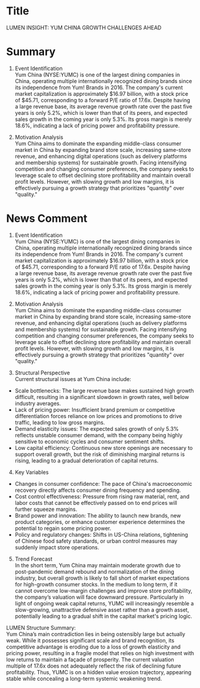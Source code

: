# Title
LUMEN INSIGHT: YUM CHINA GROWTH CHALLENGES AHEAD

# Summary
1. Event Identification  
Yum China (NYSE:YUMC) is one of the largest dining companies in China, operating multiple internationally recognized dining brands since its independence from Yum! Brands in 2016. The company's current market capitalization is approximately $16.97 billion, with a stock price of $45.71, corresponding to a forward P/E ratio of 17.6x. Despite having a large revenue base, its average revenue growth rate over the past five years is only 5.2%, which is lower than that of its peers, and expected sales growth in the coming year is only 5.3%. Its gross margin is merely 18.6%, indicating a lack of pricing power and profitability pressure.

2. Motivation Analysis  
Yum China aims to dominate the expanding middle-class consumer market in China by expanding brand store scale, increasing same-store revenue, and enhancing digital operations (such as delivery platforms and membership systems) for sustainable growth. Facing intensifying competition and changing consumer preferences, the company seeks to leverage scale to offset declining store profitability and maintain overall profit levels. However, with slowing growth and low margins, it is effectively pursuing a growth strategy that prioritizes "quantity" over "quality."

# News Comment
1. Event Identification  
Yum China (NYSE:YUMC) is one of the largest dining companies in China, operating multiple internationally recognized dining brands since its independence from Yum! Brands in 2016. The company's current market capitalization is approximately $16.97 billion, with a stock price of $45.71, corresponding to a forward P/E ratio of 17.6x. Despite having a large revenue base, its average revenue growth rate over the past five years is only 5.2%, which is lower than that of its peers, and expected sales growth in the coming year is only 5.3%. Its gross margin is merely 18.6%, indicating a lack of pricing power and profitability pressure.

2. Motivation Analysis  
Yum China aims to dominate the expanding middle-class consumer market in China by expanding brand store scale, increasing same-store revenue, and enhancing digital operations (such as delivery platforms and membership systems) for sustainable growth. Facing intensifying competition and changing consumer preferences, the company seeks to leverage scale to offset declining store profitability and maintain overall profit levels. However, with slowing growth and low margins, it is effectively pursuing a growth strategy that prioritizes "quantity" over "quality."

3. Structural Perspective  
Current structural issues at Yum China include:  
- Scale bottlenecks: The large revenue base makes sustained high growth difficult, resulting in a significant slowdown in growth rates, well below industry averages.  
- Lack of pricing power: Insufficient brand premium or competitive differentiation forces reliance on low prices and promotions to drive traffic, leading to low gross margins.  
- Demand elasticity issues: The expected sales growth of only 5.3% reflects unstable consumer demand, with the company being highly sensitive to economic cycles and consumer sentiment shifts.  
- Low capital efficiency: Continuous new store openings are necessary to support overall growth, but the risk of diminishing marginal returns is rising, leading to a gradual deterioration of capital returns.

4. Key Variables  
- Changes in consumer confidence: The pace of China's macroeconomic recovery directly affects consumer dining frequency and spending.  
- Cost control effectiveness: Pressure from rising raw material, rent, and labor costs that cannot be effectively passed on to end prices will further squeeze margins.  
- Brand power and innovation: The ability to launch new brands, new product categories, or enhance customer experience determines the potential to regain some pricing power.  
- Policy and regulatory changes: Shifts in US-China relations, tightening of Chinese food safety standards, or urban control measures may suddenly impact store operations.

5. Trend Forecast  
In the short term, Yum China may maintain moderate growth due to post-pandemic demand rebound and normalization of the dining industry, but overall growth is likely to fall short of market expectations for high-growth consumer stocks. In the medium to long term, if it cannot overcome low-margin challenges and improve store profitability, the company’s valuation will face downward pressure. Particularly in light of ongoing weak capital returns, YUMC will increasingly resemble a slow-growing, unattractive defensive asset rather than a growth asset, potentially leading to a gradual shift in the capital market's pricing logic.

LUMEN Structure Summary:  
Yum China’s main contradiction lies in being ostensibly large but actually weak. While it possesses significant scale and brand recognition, its competitive advantage is eroding due to a loss of growth elasticity and pricing power, resulting in a fragile model that relies on high investment with low returns to maintain a façade of prosperity. The current valuation multiple of 17.6x does not adequately reflect the risk of declining future profitability. Thus, YUMC is on a hidden value erosion trajectory, appearing stable while concealing a long-term systemic weakening trend.
